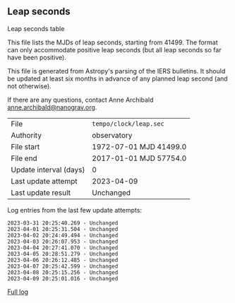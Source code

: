 
## Leap seconds

Leap seconds table

This file lists the MJDs of leap seconds, starting from 41499.
The format can only accommodate positive leap seconds (but all
leap seconds so far have been positive).

This file is generated from Astropy's parsing of the IERS
bulletins. It should be updated at least six months in advance
of any planned leap second (and not otherwise).

If there are any questions, contact Anne Archibald
<anne.archibald@nanograv.org>.

|     |     |
|:--- |:--- |
| File | `tempo/clock/leap.sec` |
| Authority | observatory |
| File start | 1972-07-01 MJD 41499.0 |
| File end | 2017-01-01 MJD 57754.0 |
| Update interval (days) | 0 |
| Last update attempt | 2023-04-09 |
| Last update result | Unchanged |

Log entries from the last few update attempts:
```
2023-03-31 20:25:40.269 - Unchanged
2023-04-01 20:25:31.504 - Unchanged
2023-04-02 20:24:49.494 - Unchanged
2023-04-03 20:26:07.953 - Unchanged
2023-04-04 20:27:41.070 - Unchanged
2023-04-05 20:28:51.279 - Unchanged
2023-04-06 20:26:12.485 - Unchanged
2023-04-07 20:25:42.599 - Unchanged
2023-04-08 20:25:15.256 - Unchanged
2023-04-09 20:25:01.016 - Unchanged
```
[Full log](https://raw.githubusercontent.com/ipta/pulsar-clock-corrections/main/log/tempo/clock/leap.sec.log)

